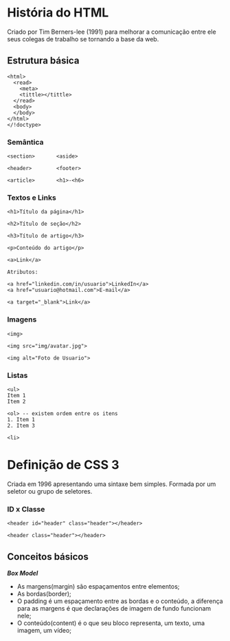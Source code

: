# História do HTML

Criado por Tim Berners-lee (1991) para melhorar a comunicação entre ele seus colegas de trabalho se tornando a base da web.

## Estrutura básica

```><!DOCTYPE html>
<html>
  <read>
    <meta>
    <tittle></tittle>
  </read>
  <body>
  </body>
</html>
</!doctype>
```

### Semântica

```
<section> 		<aside>  

<header> 		<footer>

<article> 		<h1>-<h6>
```

### Textos e Links

```
<h1>Título da página</h1>

<h2>Título de seção</h2>

<h3>Título de artigo</h3>

<p>Conteúdo do artigo</p>

<a>Link</a>

Atributos:

<a href="linkedin.com/in/usuario">LinkedIn</a>
<a href="usuario@hotmail.com">E-mail</a>

<a target="_blank">Link</a>

```

### Imagens

```
<img>

<img src="img/avatar.jpg">

<img alt="Foto de Usuario">
```

### Listas

```
<ul>
Item 1 
Item 2

<ol> -- existem ordem entre os itens
1. Item 1
2. Item 3

<li>
```

# Definição de CSS 3

Criada em 1996 apresentando uma sintaxe bem simples.
Formada por um seletor ou grupo de seletores.

### ID x Classe

```
<header id="header" class="header"></header>

<header class="header"></header>
```

## Conceitos básicos

***Box Model***

- As margens(margin) são espaçamentos entre elementos;
- As bordas(border);
- O padding é um espaçamento entre as bordas e o conteúdo, a diferença para as margens é que declarações de imagem de fundo funcionam nele;
- O conteúdo(content) é o que seu bloco representa, um texto, uma imagem, um vídeo;
